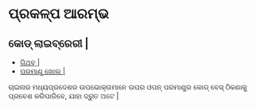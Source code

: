 # ପ୍ରକଳ୍ପ ଆରମ୍ଭ

## କୋଡ୍ ଲାଇବ୍ରେରୀ |

* [ଗିଥବ୍ |](https://github.com/3TiSite)
* [ପରମାଣୁ ଖୋଲ |](https://atomgit.com/orgs/3ti)

ଚାଇନାର ମଧ୍ୟପ୍ରଦେଶର ଉପଭୋକ୍ତାମାନେ ଉପର ଓପନ୍ ପରମାଣୁର କୋଡ୍ ବେସ୍ ଠିକଣାକୁ ପ୍ରବେଶ କରିପାରିବେ, ଯାହା ଦ୍ରୁତ ଅଟେ |

